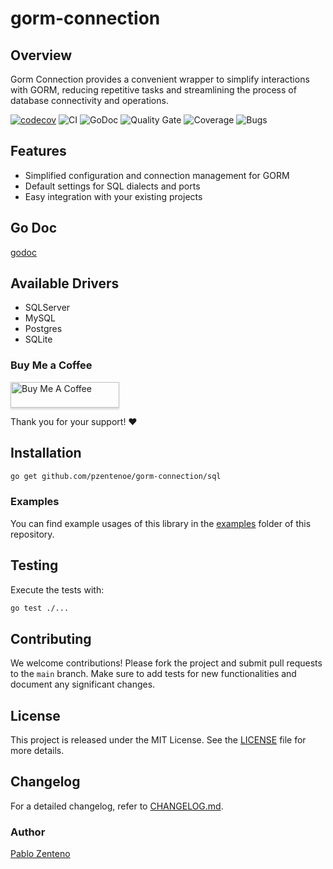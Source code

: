 # gorm-connection

## Overview

Gorm Connection provides a convenient wrapper to simplify interactions with GORM, reducing repetitive tasks and streamlining the process of database connectivity and operations.

[![codecov](https://codecov.io/github/pzentenoe/gorm-connection/graph/badge.svg?token=3W164MZ18S)](https://codecov.io/github/pzentenoe/gorm-connection)
![CI](https://github.com/pzentenoe/gorm-connection/actions/workflows/actions.yml/badge.svg)
![GoDoc](https://github.com/pzentenoe/gorm-connection/actions/workflows/documentation.yml/badge.svg)
![Quality Gate](https://sonarqube.vikingcode.cl/api/project_badges/measure?project=gorm-connection&metric=alert_status&token=sqb_8235660221d0bfd8c6bfaa2655e49d4af1d410a8)
![Coverage](https://sonarqube.vikingcode.cl/api/project_badges/measure?project=gorm-connection&metric=coverage&token=sqb_8235660221d0bfd8c6bfaa2655e49d4af1d410a8)
![Bugs](https://sonarqube.vikingcode.cl/api/project_badges/measure?project=gorm-connection&metric=bugs&token=sqb_8235660221d0bfd8c6bfaa2655e49d4af1d410a8)

## Features

* Simplified configuration and connection management for GORM
* Default settings for SQL dialects and ports
* Easy integration with your existing projects

## Go Doc
<a href="https://pzentenoe.github.io/gorm-connection" target="_blank">godoc</a>


## Available Drivers

* SQLServer
* MySQL
* Postgres
* SQLite

### Buy Me a Coffee

<a href="https://www.buymeacoffee.com/pzentenoe" target="_blank"><img src="https://www.buymeacoffee.com/assets/img/custom_images/orange_img.png" alt="Buy Me A Coffee" style="height: 41px !important;width: 174px !important;box-shadow: 0px 3px 2px 0px rgba(190, 190, 190, 0.5) !important;-webkit-box-shadow: 0px 3px 2px 0px rgba(190, 190, 190, 0.5) !important;" ></a>

Thank you for your support! ❤️

## Installation
```bash
go get github.com/pzentenoe/gorm-connection/sql
```

### Examples

You can find example usages of this library in the [examples](https://github.com/pzentenoe/gorm-connection/tree/main/examples) folder of this repository.


## Testing

Execute the tests with:

```bash
go test ./...
```

## Contributing
We welcome contributions! Please fork the project and submit pull requests to the `main` branch. Make sure to add tests
for new functionalities and document any significant changes.

## License
This project is released under the MIT License. See the [LICENSE](LICENSE) file for more details.

## Changelog
For a detailed changelog, refer to [CHANGELOG.md](CHANGELOG.md).


### Author
[Pablo Zenteno](https://github.com/pzentenoe)
